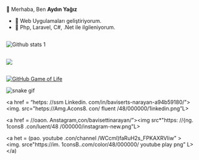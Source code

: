 
👋 Merhaba, Ben **Aydın Yağız**
- 👀 Web Uygulamaları geliştiriyorum.
- 🌱 Php, Laravel, C#, .Net ile ilgileniyorum.



<!--
**aydinyagizz/aydinyagizz** is a ✨ _special_ ✨ repository because its `README.md` (this file) appears on your GitHub profile.

Here are some ideas to get you started:

- 🔭 I’m currently working on ...
- 🌱 I’m currently learning ...
- 👯 I’m looking to collaborate on ...
- 🤔 I’m looking for help with ...
- 💬 Ask me about ...
- 📫 How to reach me: ...
- 😄 Pronouns: ...
- ⚡ Fun fact: ...
-->


##


![Github stats 1](https://github-readme-stats.vercel.app/api?username=aydinyagizz&show_icons=true&theme=gradient) 

##

  <div>   
<a href="https://www.linkedin.com/in/aydin-yagiz/" target="_blank"><img src="https://img.shields.io/badge/-LinkedIn-%230077B5?style=for-the-badge&logo=linkedin&lo-goColor=white" target="_blank"></a>   
</div>

##

[![GitHub Game of Life](https://github4life.herokuapp.com/aydinyagizz.gif?z=6)](https://github4life.herokuapp.com/aydinyagizz)



![snake gif](https://github.com/aydinyagizz/aydinyagizz/blob/output/github-contribution-grid-snake.gif)


<p align="left">

<a href = “hetps: //ssm Linkedin. com/in/baviserts-narayan-a94b59180/"><img. src="hetps://Amg.Acons8. con/ fluent /48/000000/1inkedin.png”L></a>

<a href = //oaon. Anstagram,con/bavisettinarayan/”><img src*"https: //{ng. 1cons8 .con/luent/48 /000000/instagram-new.png"L></a>

<a het = (pao. youtube .con/channel /WCcml)faRuH2s_FPKAXRVIiw" ><img. srce"https://im. 1consB..com/color/48/000000/ youtube play png” L></a)

</p>


